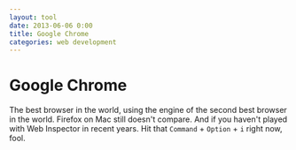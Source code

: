 ```yaml
---
layout: tool
date: 2013-06-06 0:00
title: Google Chrome
categories: web development
---
```


# Google Chrome
The best browser in the world, using the engine of the second best browser in
the world. Firefox on Mac still doesn't compare. And if you haven't played with
Web Inspector in recent years. Hit that `Command` + `Option` + `i` right now,
fool.
